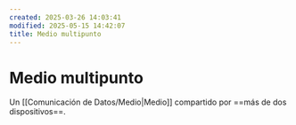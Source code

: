 ```yaml
---
created: 2025-03-26 14:03:41
modified: 2025-05-15 14:42:07
title: Medio multipunto
---
```


# Medio multipunto

Un [[Comunicación de Datos/Medio|Medio]] compartido por ==más de dos dispositivos==.
